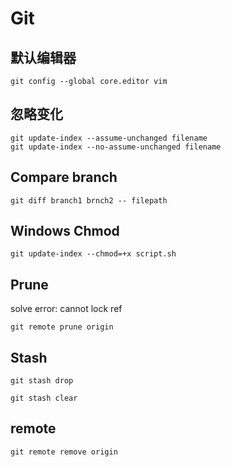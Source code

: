 # Git

## 默认编辑器

```
git config --global core.editor vim
```

## 忽略变化

```
git update-index --assume-unchanged filename
git update-index --no-assume-unchanged filename

```

## Compare branch

```
git diff branch1 brnch2 -- filepath
```

## Windows Chmod

```
git update-index --chmod=+x script.sh
```

## Prune

solve error: cannot lock ref

```
git remote prune origin
```

## Stash

```
git stash drop
```

```
git stash clear
```

## remote

```
git remote remove origin
```
